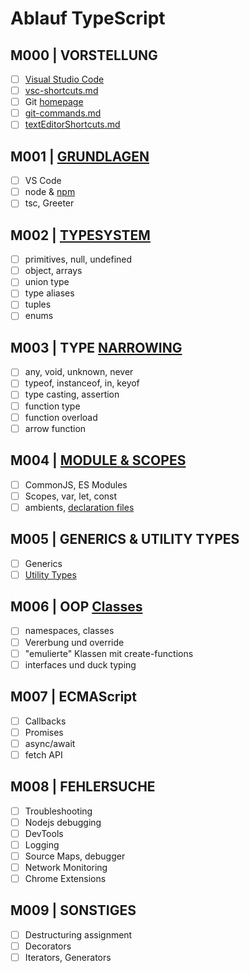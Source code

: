 # Ablauf TypeScript

## M000 | VORSTELLUNG

-   [ ] [Visual Studio Code](https://code.visualstudio.com/)
-   [ ] [vsc-shortcuts.md](SHORTCUTS-VSCODE.md)
-   [ ] Git [homepage](https://git-scm.com)
-   [ ] [git-commands.md](GIT-COMMANDS.md)
-   [ ] [textEditorShortcuts.md](SHORTCUTS-EDITOR.md)

## M001 | [GRUNDLAGEN](https://www.typescriptlang.org/docs/handbook/2/basic-types.html)

-   [ ] VS Code
-   [ ] node & [npm](https://www.npmjs.com/)
-   [ ] tsc, Greeter

## M002 | [TYPESYSTEM](https://www.typescriptlang.org/docs/handbook/2/everyday-types.html)

-   [ ] primitives, null, undefined
-   [ ] object, arrays
-   [ ] union type
-   [ ] type aliases
-   [ ] tuples
-   [ ] enums

## M003 | TYPE [NARROWING](https://www.typescriptlang.org/docs/handbook/2/narrowing.html)

-   [ ] any, void, unknown, never
-   [ ] typeof, instanceof, in, keyof
-   [ ] type casting, assertion
-   [ ] function type
-   [ ] function overload
-   [ ] arrow function

## M004 | [MODULE & SCOPES](https://www.typescriptlang.org/docs/handbook/modules/theory.html)

-   [ ] CommonJS, ES Modules
-   [ ] Scopes, var, let, const
-   [ ] ambients, [declaration files](https://www.typescriptlang.org/docs/handbook/declaration-files/by-example.html#handbook-content)

## M005 | GENERICS & UTILITY TYPES

-   [ ] Generics
-   [ ] [Utility Types](https://www.typescriptlang.org/docs/handbook/utility-types.html)

## M006 | OOP [Classes](https://www.typescriptlang.org/docs/handbook/2/classes.html)

-   [ ] namespaces, classes
-   [ ] Vererbung und override
-   [ ] "emulierte" Klassen mit create-functions
-   [ ] interfaces und duck typing

## M007 | ECMAScript

-   [ ] Callbacks
-   [ ] Promises
-   [ ] async/await
-   [ ] fetch API

## M008 | FEHLERSUCHE

-   [ ] Troubleshooting
-   [ ] Nodejs debugging
-   [ ] DevTools
-   [ ] Logging
-   [ ] Source Maps, debugger
-   [ ] Network Monitoring
-   [ ] Chrome Extensions

## M009 | SONSTIGES

-   [ ] Destructuring assignment
-   [ ] Decorators
-   [ ] Iterators, Generators
